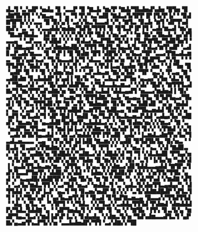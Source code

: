 ▟▃▜▝▃▚▟▛▝▅▟▄▝▊▝▃▃▛▝▉▝▇▃▙▝▆▞▛▝▇▟▞▜▙▟▅▟▚▟▅▝█▜▅▝▉▟▇▜▙▜▜▝▝▞▆▃▄▝▜▝▄▝▜▝▛▞▚▃▚▟▉▝▇▟▃▞▙▜▛▛▐▛▐▜▞▛▐▞▝▝▉▟▇▜▛▜▞▞▞▃▃▝█▝▉▞▄▜▝▃▞▞▙▃▜▃▃▟▝▞▚▝▇▜▃▝▉▃▙▝▆▜▝▟▛▜▚▟▇▟▚▝▃▝▃▝▞▃▃▟▟▞▅▟▅▞▜▟▜▞▜▜▜▝▉▝▉▜▃▛▐▛▐▜▝▃▟▞▆▃▟▝▆▞▄▝▇▃▆▜▙▟▃▝▐▟▚▞▝▞▞▞▚▜▞▞▛▝█▟▝▞▅▞▃▞▝▝▆▝▇▞▃▜▙▃▙▝▄▞▟▜▃▃▄▝▝▃▛▃▃▝▛▟█▟▝▞▝▝▊▟▃▞▅▃▛▜▙▞▜▞▟▝▐▜▃▛▇▜▙▞▜▟▉▜▅▜▝▟▝▟▇▃▄▟▝▞▞▃▞▟▆▟▅▟█▞▄▜▜▜▝▜▟▜▃▜▄▃▙▜▄▝▛▟▃▞▆▜▚▟▛▝▃▟▊▃▛▃▟▞▆▃▃▝▊▝▚▛▐▝█▝▉▟▆▝█▜▝▟█▜▞▞▚▞▙▃▞▜▛▝▃▃▞▛▇▃▟▃▆▃▝▜▛▞▄▟▚▃▞▝▜▞▙▃▃▟▐▞▜▝▟▃▃▝▟▟▚▞▅▝▜▞▟▝█▟▛▜▃▞▚▜▄▝▝▝▜▜▟▜▚▝▇▟▞▝▊▝▟▝▐▞▄▜▝▃▟▃▝▞▛▟▐▃▄▜▄▟▅▝▉▜▝▟▅▝▝▟▝▜▅▝█▝▄▟▛▝▉▝▝▝▉▝▞▟▅▞▅▟▝▝▝▃▛▃▙▃▅▝▇▞▄▜▟▞▝▜▛▝▄▃▚▝▛▃▄▝▇▝▃▟▉▟▆▝▊▃▙▟▟▛▐▞▄▟▐▝▉▞▙▝▚▃▝▃▙▃▛▃▛▜▅▝▄▃▄▞▚▜▅▝▟▃▜▝▊▞▝▜▅▃▞▟▝▃▞▝█▞▄▟▞▟▟▛▇▃▝▞▜▟▃▃▙▃▆▃▞▝▞▟▞▝█▟▚▝▇▜▜▜▃▟▇▞▜▝▆▞▛▜▚▟▚▟▇▞▅▝▇▞▝▞▙▟▚▃▙▟▝▟▟▃▄▟▜▝▅▃▃▞▆▟▅▟▐▝▉▞▃▞▙▜▃▝▟▃▚▜▃▞▜▝▚▃▆▞▜▝█▜▜▟▇▞▚▃▙▝▅▃▄▃▜▜▄▝▊▜▟▜▄▃▞▜▙▟▐▝▉▝▉▃▜▜▜▟▊▞▛▝▇▝▃▜▚▝▇▟▅▟▛▝▉▞▙▝▚▃▜▟▊▟▊▝▚▞▄▝▅▟▟▞▚▃▝▞▃▟▝▞▜▝▇▞▜▜▚▟█▟▚▃▆▜▜▃▜▟█▃▄▝▊▟▛▜▙▃▅▟▟▝▉▞▛▞▄▝▚▟▜▝▅▜▃▟▞▜▝▟▛▝█▟▐▝▅▟▊▝▆▞▜▃▛▞▙▃▙▃▅▃▛▟▟▝▃▟▄▞▙▞▚▟█▟▚▝▆▃▅▞▆▝▄▃▟▟▊▜▅▜▅▜▚▃▙▟▟▃▞▃▚▝▇▝▊▟▅▞▅▞▞▞▆▃▞▝▇▝▃▝▅▟▛▜▃▜▜▃▄▝▜▝▆▟▐▟▐▃▞▞▛▟▆▃▜▞▅▞▅▛▐▞▜▝▊▞▞▝▞▛▇▟▝▞▄▜▝▃▟▞▟▜▙▜▄▃▟▟▝▝▟▞▃▞▅▟▟▞▛▛▐▜▚▟▉▝▄▟▞▝▐▃▆▟▃▟▆▜▚▞▙▞▜▃▟▃▅▃▃▃▝▃▄▝▚▜▚▞▙▛▐▟▐▟█▝▇▃▆▞▞▞▄▟▉▝▉▜▟▜▙▜▄▝▉▞▅▃▝▝▉▃▙▝▊▃▄▞▞▛▇▟▆▞▞▃▚▛▐▃▝▝▊▝▛▜▝▝▃▝▞▝▅▃▚▝▚▃▝▞▟▝▇▟▉▃▞▝▟▝▅▝▄▟▇▞▅▝▉▟█▟▞▞▚▟▇▃▞▟▝▟█▟▞▟▝▜▝▜▝▞▟▃▙▟▉▝▛▜▄▞▅▝▚▜▞▟▛▝▄▝▊▞▛▟▛▞▄▜▛▞▜▟▅▝█▝▆▞▛▞▞▝▉▞▝▃▜▝▐▞▙▞▆▝▚▟▞▟▐▝▄▃▙▜▜▃▙▃▅▞▆▃▝▟▜▜▄▝▐▞▄▃▜▞▞▟▆▃▞▟▊▜▟▟▃▃▄▟▟▝▇▜▛▃▜▟▚▜▃▃▛▜▅▜▚▝▟▟▉▞▚▞▟▟▝▝▐▟▅▞▞▟▜▟▉▞▛▝▟▞▝▞▅▜▜▞▜▜▙▝▄▟▝▞▚▃▄▟█▞▟▟█▜▛▞▝▟▆▝█▞▅▝▆▝▇▝▞▜▙▝▚▝▞▟▞▜▚▟▝▞▆▟▇▝▟▜▚▝▃▞▙▞▆▟▃▜▜▝▞▃▞▜▟▝▅▃▞▝▅▟▟▃▜▝▃▝▄▟▃▜▞▟▅▜▜▃▄▟▄▞▚▝▟▜▜▟▟▝▃▜▚▛▐▃▛▝▄▃▜▝▜▝▉▃▅▞▅▟▛▝▊▞▞▞▝▃▜▞▟▟▇▟█▟▛▝▟▜▃▜▜▝▐▞▞▜▙▞▄▛▐▝▄▞▙▃▆▜▚▜▝▝▉▃▟▝▊▜▄▛▇▃▅▃▄▝█▃▃▞▞▜▜▟▜▜▟▝▝▟▄▝▄▜▃▝▃▝▚▜▛▜▝▝▞▜▟▃▝▞▞▜▃▞▞▃▟▟▄▜▜▜▟▝▛▟▅▟▝▟▅▟▟▟▛▞▜▟▃▜▟▟▇▝▄▝▝▟▛▜▅▟▄▜▝▞▝▜▛▝▊▝▅▝▞▝▇▜▙▝▐▜▚▝▊▃▜▞▄▝▆▟▛▜▄▃▜▃▞▞▆▟▐▟▚▛▐▃▚▝▊▟▄▟▄▝▞▟▆▃▜▞▅▝▜▟▚▟▆▃▃▟▜▃▜▝▄▛▇▞▄▃▅▜▚▃▛▜▞▞▅▝▃▃▙▟▅▟▛▞▜▜▝▃▞▟▇▞▞▜▉

